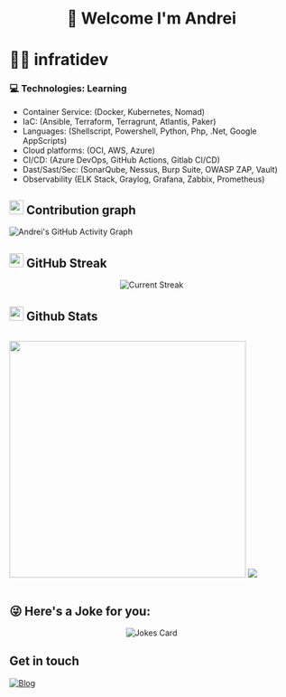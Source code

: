 <h1 align="center">
🤝 Welcome I'm Andrei
</h1>

# 👨‍💻 infratidev
### 💻 Technologies: Learning 

* Container Service: (Docker, Kubernetes, Nomad)
* IaC: (Ansible, Terraform, Terragrunt, Atlantis, Paker)
* Languages: (Shellscript, Powershell, Python, Php, .Net, Google AppScripts)
* Cloud platforms: (OCI, AWS, Azure)
* CI/CD: (Azure DevOps, GitHub Actions, Gitlab CI/CD)
* Dast/Sast/Sec: (SonarQube, Nessus, Burp Suite, OWASP ZAP, Vault)
* Observability (ELK Stack, Graylog, Grafana, Zabbix, Prometheus)

## <img src="https://cdn-icons-png.flaticon.com/512/777/777460.png" width="25"> <b>Contribution graph</b>

![Andrei's GitHub Activity Graph](https://infratidev-stats.herokuapp.com/graph?username=infratidev&theme=gotham)

## <img src="https://cdn-icons-png.flaticon.com/512/6577/6577286.png" width="25"> <b>GitHub Streak</b>

<p align="center"> <img alt="Current Streak" src="https://infratidev-streak-stats.herokuapp.com/?user=infratidev&theme=gotham" /> </p>

## <img src="https://cdn-icons-png.flaticon.com/512/770/770848.png" width="25"> <b>Github Stats</b>

<div style="display: flex; flex-direction: row;">
<p align="center"> 
 <img class="img" style="height: auto; width: 419px;" src="https://github-readme-stats.vercel.app/api?username=infratidev&show_icons=true&theme=gotham&include_all_commits=true" />
 <img class="img" src="https://github-readme-stats.vercel.app/api/top-langs/?username=infratidev&hide=scss&layout=compact&theme=gotham" />
</p>
</div>


## 😜 Here's a Joke for you:
<p align="center"> <img src="https://readme-jokes.vercel.app/api" alt="Jokes Card" /></p>

## Get in touch
[![Blog](https://img.shields.io/website?down_color=blue&down_message=infrati.dev&label=Blog&logo=ghost&logoColor=green&style=for-the-badge&up_color=blue&up_message=infrati.dev&url=https%3A%2F%2Finfrati.dev)](https://infrati.dev)
